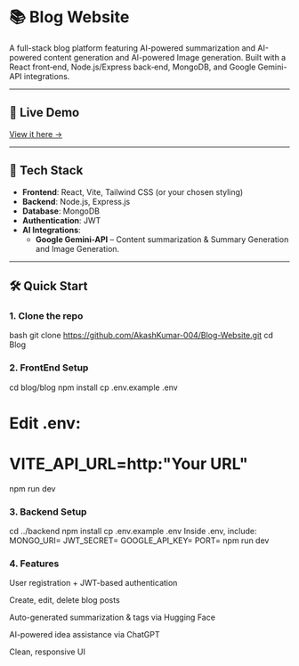 # 📚 Blog Website

A full-stack blog platform featuring AI-powered summarization and AI-powered content generation and AI-powered Image generation. Built with a React front‑end, Node.js/Express back‑end, MongoDB, and Google Gemini-API integrations.

---

## 🔗 Live Demo  
[View it here →](https://blog-website-pi-plum.vercel.app/)

---

## 🚀 Tech Stack

- **Frontend**: React, Vite, Tailwind CSS (or your chosen styling)
- **Backend**: Node.js, Express.js
- **Database**: MongoDB
- **Authentication**: JWT
- **AI Integrations**:
  - **Google Gemini-API** – Content summarization & Summary Generation and Image Generation.
---

## 🛠️ Quick Start

### 1. Clone the repo
bash
git clone https://github.com/AkashKumar-004/Blog-Website.git
cd Blog

### 2. FrontEnd Setup
cd blog/blog
npm install
cp .env.example .env
# Edit .env:
# VITE_API_URL=http:"Your URL"
npm run dev

### 3. Backend Setup
cd ../backend
npm install
cp .env.example .env
Inside .env, include:
MONGO_URI=<Your MongoDB connection URI>
JWT_SECRET=<Your JWT secret>
GOOGLE_API_KEY=<Your GOOGLE API key>
PORT=<Your Port Number>
npm run dev

### 4. Features
User registration + JWT-based authentication

Create, edit, delete blog posts

Auto-generated summarization & tags via Hugging Face

AI-powered idea assistance via ChatGPT

Clean, responsive UI


